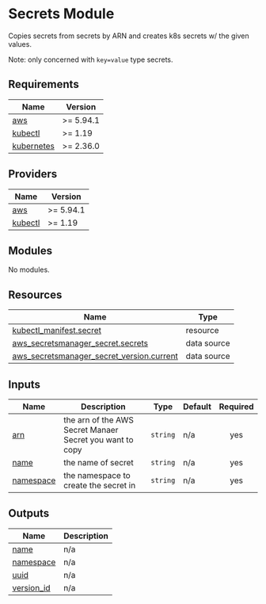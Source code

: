 # Secrets Module

Copies secrets from secrets by ARN and creates k8s secrets w/ the given values.

Note: only concerned with `key=value` type secrets.

## Requirements

| Name                                                                        | Version   |
| --------------------------------------------------------------------------- | --------- |
| <a name="requirement_aws"></a> [aws](#requirement_aws)                      | >= 5.94.1 |
| <a name="requirement_kubectl"></a> [kubectl](#requirement_kubectl)          | >= 1.19   |
| <a name="requirement_kubernetes"></a> [kubernetes](#requirement_kubernetes) | >= 2.36.0 |

## Providers

| Name                                                         | Version   |
| ------------------------------------------------------------ | --------- |
| <a name="provider_aws"></a> [aws](#provider_aws)             | >= 5.94.1 |
| <a name="provider_kubectl"></a> [kubectl](#provider_kubectl) | >= 1.19   |

## Modules

No modules.

## Resources

| Name                                                                                                                                                      | Type        |
| --------------------------------------------------------------------------------------------------------------------------------------------------------- | ----------- |
| [kubectl_manifest.secret](https://registry.terraform.io/providers/gavinbunney/kubectl/latest/docs/resources/manifest)                                     | resource    |
| [aws_secretsmanager_secret.secrets](https://registry.terraform.io/providers/hashicorp/aws/latest/docs/data-sources/secretsmanager_secret)                 | data source |
| [aws_secretsmanager_secret_version.current](https://registry.terraform.io/providers/hashicorp/aws/latest/docs/data-sources/secretsmanager_secret_version) | data source |

## Inputs

| Name                                                         | Description                                              | Type     | Default | Required |
| ------------------------------------------------------------ | -------------------------------------------------------- | -------- | ------- | :------: |
| <a name="input_arn"></a> [arn](#input_arn)                   | the arn of the AWS Secret Manaer Secret you want to copy | `string` | n/a     |   yes    |
| <a name="input_name"></a> [name](#input_name)                | the name of secret                                       | `string` | n/a     |   yes    |
| <a name="input_namespace"></a> [namespace](#input_namespace) | the namespace to create the secret in                    | `string` | n/a     |   yes    |

## Outputs

| Name                                                              | Description |
| ----------------------------------------------------------------- | ----------- |
| <a name="output_name"></a> [name](#output_name)                   | n/a         |
| <a name="output_namespace"></a> [namespace](#output_namespace)    | n/a         |
| <a name="output_uuid"></a> [uuid](#output_uuid)                   | n/a         |
| <a name="output_version_id"></a> [version_id](#output_version_id) | n/a         |
